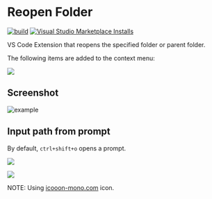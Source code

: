 # Reopen Folder

[![build](https://github.com/winebarrel/vscode-reopen-folder/actions/workflows/build.yml/badge.svg)](https://github.com/winebarrel/vscode-reopen-folder/actions/workflows/build.yml)
[![Visual Studio Marketplace Installs](https://img.shields.io/visual-studio-marketplace/i/winebarrel.reopen-folder)](https://marketplace.visualstudio.com/items?itemName=winebarrel.reopen-folder)

VS Code Extension that reopens the specified folder or parent folder.

The following items are added to the context menu:

![](https://user-images.githubusercontent.com/117768/226178538-6a880078-b4c4-4c28-ae8d-8a547b332e3a.png)

## Screenshot

![example](https://user-images.githubusercontent.com/117768/226180777-c2f1b3b1-2e41-42fc-892e-2c7463f63fa3.gif)

## Input path from prompt

By default, `ctrl+shift+o` opens a prompt.

![](https://user-images.githubusercontent.com/117768/226178715-8906e124-f555-4a23-8871-55cc18fd069b.png)

![](https://user-images.githubusercontent.com/117768/226180791-384b61df-40d8-4ef7-8e36-4c8c4b493cdc.gif)

NOTE: Using [icooon-mono.com](https://icooon-mono.com/15429-folder-icon-14/) icon.

